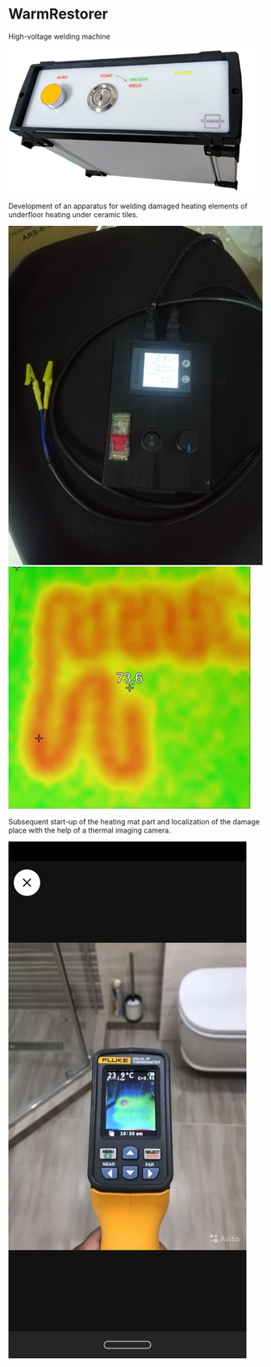 # WarmRestorer
High-voltage welding machine

![](https://github.com/flameboxdev/WarmRestorer/blob/main/weld.png)

Development of an apparatus for welding damaged heating elements of underfloor heating under ceramic tiles.

![](https://github.com/flameboxdev/WarmRestorer/blob/main/IMG_20211214_164358.jpg)
![](https://github.com/flameboxdev/WarmRestorer/blob/main/Image%2002.jpeg)

Subsequent start-up of the heating mat part and localization of the damage place with the help of a thermal imaging camera.

![](https://github.com/flameboxdev/WarmRestorer/blob/main/IMG_tt.jpg)
